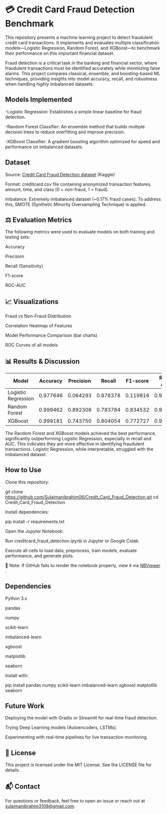 # 💳 Credit Card Fraud Detection Benchmark

This repository presents a machine learning project to detect fraudulent credit card transactions. It implements and evaluates multiple classification models—Logistic Regression, Random Forest, and XGBoost—to benchmark their performance on this important financial dataset.

Fraud detection is a critical task in the banking and financial sector, where fraudulent transactions must be identified accurately while minimizing false alarms. This project compares classical, ensemble, and boosting-based ML techniques, providing insights into model accuracy, recall, and robustness when handling highly imbalanced datasets.

## Models Implemented

-Logistic Regression: Establishes a simple linear baseline for fraud detection.

-Random Forest Classifier: An ensemble method that builds multiple decision trees to reduce overfitting and improve precision.

-XGBoost Classifier: A gradient boosting algorithm optimized for speed and performance on imbalanced datasets.

## Dataset

Source: [Credit Card Fraud Detection dataset](https://www.kaggle.com/datasets/mlg-ulb/creditcardfraud?utm_source=chatgpt.com)
 (Kaggle)

Format: creditcard.csv file containing anonymized transaction features, amount, time, and class (0 = non-fraud, 1 = fraud).

Imbalance: Extremely imbalanced dataset (~0.17% fraud cases). To address this, SMOTE (Synthetic Minority Oversampling Technique) is applied.

## ⚖️ Evaluation Metrics

The following metrics were used to evaluate models on both training and testing sets:

Accuracy

Precision

Recall (Sensitivity)

F1-score

ROC-AUC

## 📈 Visualizations

Fraud vs Non-Fraud Distribution

Correlation Heatmap of Features

Model Performance Comparison (bar charts)

ROC Curves of all models

## 📊 Results & Discussion
| Model               | Accuracy | Precision | Recall | F1-score | ROC-AUC |
| ------------------- | -------- | --------- | ------ | -------- | ------- |
| Logistic Regression | 0.977646     | 0.064293      | 0.878378 | 0.119816 | 0.967001   |
| Random Forest       | 0.999462  | 0.892308 | 0.783784 | 0.834532 | 0.962474    |
| XGBoost             | 0.999181  | 0.743750 | 0.804054 | 0.772727 | 0.973827    |


The Random Forest and XGBoost models achieved the best performance, significantly outperforming Logistic Regression, especially in recall and AUC. This indicates they are more effective in identifying fraudulent transactions. Logistic Regression, while interpretable, struggled with the imbalanced dataset.

## How to Use

Clone this repository:

git clone https://github.com/Sulaimanibrahim06/Credit_Card_Fraud_Detection.git
cd Credit_Card_Fraud_Detection


Install dependencies:

pip install -r requirements.txt


Open the Jupyter Notebook:

Run creditcard_fraud_detection.ipynb in Jupyter or Google Colab.

Execute all cells to load data, preprocess, train models, evaluate performance, and generate plots.

📌 Note: If GitHub fails to render the notebook properly, view it via [NBViewer](https://nbviewer.org/github.com/Sulaimanibrahim06/Credit_Card_Fraud_Detection/blob/main/CreditCardFruadDetection.ipynb)
.

## Dependencies

Python 3.x

pandas

numpy

scikit-learn

imbalanced-learn

xgboost

matplotlib

seaborn

Install with:

pip install pandas numpy scikit-learn imbalanced-learn xgboost matplotlib seaborn

## Future Work

Deploying the model with Gradio or Streamlit for real-time fraud detection.

Trying Deep Learning models (Autoencoders, LSTMs).

Experimenting with real-time pipelines for live transaction monitoring.

## 📜 License

This project is licensed under the MIT License. See the LICENSE file for details.

## 📬 Contact

For questions or feedback, feel free to open an issue or reach out at sulaimanibrahim3108@gmail.com.

